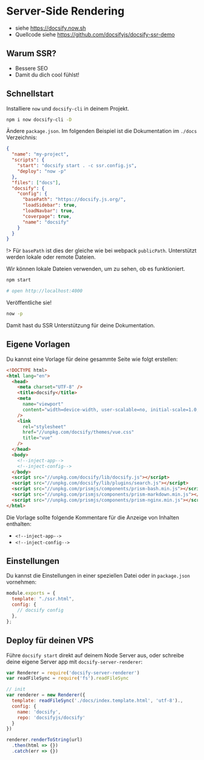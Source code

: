 # Server-Side Rendering

- siehe <https://docsify.now.sh>
- Quellcode siehe <https://github.com/docsifyjs/docsify-ssr-demo>

## Warum SSR?

- Bessere SEO
- Damit du dich cool fühlst!

## Schnellstart

Installiere `now` und `docsify-cli` in deinem Projekt.

```bash
npm i now docsify-cli -D
```

Ändere `package.json`. Im folgenden Beispiel ist die Dokumentation im `./docs` Verzeichnis:

```json
{
  "name": "my-project",
  "scripts": {
    "start": "docsify start . -c ssr.config.js",
    "deploy": "now -p"
  },
  "files": ["docs"],
  "docsify": {
    "config": {
      "basePath": "https://docsify.js.org/",
      "loadSidebar": true,
      "loadNavbar": true,
      "coverpage": true,
      "name": "docsify"
    }
  }
}
```

!> Für `basePath` ist dies der gleiche wie bei webpack `publicPath`. Unterstützt werden lokale oder remote Dateien.

Wir können lokale Dateien verwenden, um zu sehen, ob es funktioniert.

```bash
npm start

# open http://localhost:4000
```

Veröffentliche sie!

```bash
now -p
```

Damit hast du SSR Unterstützung für deine Dokumentation.

## Eigene Vorlagen

Du kannst eine Vorlage für deine gesammte Seite wie folgt erstellen:

```html
<!DOCTYPE html>
<html lang="en">
  <head>
    <meta charset="UTF-8" />
    <title>docsify</title>
    <meta
      name="viewport"
      content="width=device-width, user-scalable=no, initial-scale=1.0, maximum-scale=1.0, minimum-scale=1.0"
    />
    <link
      rel="stylesheet"
      href="//unpkg.com/docsify/themes/vue.css"
      title="vue"
    />
  </head>
  <body>
    <!--inject-app-->
    <!--inject-config-->
  </body>
  <script src="//unpkg.com/docsify/lib/docsify.js"></script>
  <script src="//unpkg.com/docsify/lib/plugins/search.js"></script>
  <script src="//unpkg.com/prismjs/components/prism-bash.min.js"></script>
  <script src="//unpkg.com/prismjs/components/prism-markdown.min.js"></script>
  <script src="//unpkg.com/prismjs/components/prism-nginx.min.js"></script>
</html>
```

Die Vorlage sollte folgende Kommentare für die Anzeige von Inhalten enthalten:

- `<!--inject-app-->`
- `<!--inject-config-->`

## Einstellungen

Du kannst die Einstellungen in einer speziellen Datei oder in `package.json` vornehmen:

```js
module.exports = {
  template: "./ssr.html",
  config: {
    // docsify config
  },
};
```

## Deploy für deinen VPS

Führe `docsify start` direkt auf deinem Node Server aus, oder schreibe deine eigene Server app mit `docsify-server-renderer`:

```js
var Renderer = require('docsify-server-renderer')
var readFileSync = require('fs').readFileSync

// init
var renderer = new Renderer({
  template: readFileSync('./docs/index.template.html', 'utf-8').,
  config: {
    name: 'docsify',
    repo: 'docsifyjs/docsify'
  }
})

renderer.renderToString(url)
  .then(html => {})
  .catch(err => {})
```
